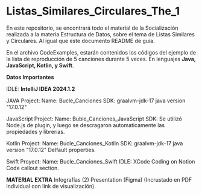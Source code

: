 # Listas_Similares_Circulares_The_1
En este repositorio, se encontrará todo el material de la Socialización realizada a la materia Estructura de Datos, sobre el tema de Listas Similares y Circulares. Al igual que este documento README de guía.

En el archivo CodeExamples, estarán contenidos los códigos del ejemplo de la lista de reproducción de 5 canciones durante 5 veces. En lenguajes **Java, JavaScript, Kotlin, y Swift**. 

**Datos Importantes**

IDLE: **IntelliJ IDEA 2024.1.2**

JAVA Project:
Name: Bucle_Canciones
SDK: graalvm-jdk-17 java version "17.0.12"

JavaScript Project:
Name: Buble_Canciones_JavaScript
SDK: <NO SDK>
Se utilizó Node.js de plugin, y luego se descragaron automaticamente las propiedades y librerias.

Kotlin Project:
Name: Bucle_Canciones_Kotlin
SDK: graalvm-jdk-17 java version "17.0.12"
Delfault properties. 

Swift Proyect:
Name: Bucle_Canciones_Swift
IDLE: XCode
Coding on Notion Code callout section. 

**MATERIAL EXTRA**
Infografías (2)
Presentation (Figma) (Incrustado en PDF individual con link de visualización).
